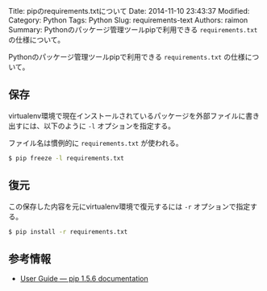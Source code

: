 Title: pipのrequirements.txtについて
Date: 2014-11-10 23:43:37
Modified:
Category: Python
Tags: Python
Slug: requirements-text
Authors: raimon
Summary: Pythonのパッケージ管理ツールpipで利用できる `requirements.txt` の仕様について。

Pythonのパッケージ管理ツールpipで利用できる `requirements.txt` の仕様について。

## 保存

virtualenv環境で現在インストールされているパッケージを外部ファイルに書き出すには、以下のように `-l` オプションを指定する。

ファイル名は慣例的に `requirements.txt` が使われる。

```bash
$ pip freeze -l requirements.txt
```

## 復元

この保存した内容を元にvirtualenv環境で復元するには `-r` オプションで指定する。

```bash
$ pip install -r requirements.txt
```

## 参考情報

* [User Guide — pip 1.5.6 documentation](http://pip.readthedocs.org/en/latest/user_guide.html "User Guide — pip 1.5.6 documentation")
